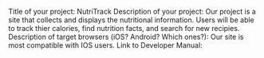 Title of your project: NutriTrack
Description of your project: Our project is a site that collects and displays the nutritional information. Users will be able to track thier calories, find nutrition facts, and search for new recipies.
Description of target browsers (iOS? Android? Which ones?): Our site is most compatible with IOS users.
Link to Developer Manual: 
